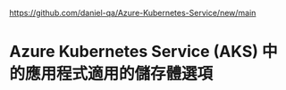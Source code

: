 https://github.com/daniel-qa/Azure-Kubernetes-Service/new/main

# Azure Kubernetes Service (AKS) 中的應用程式適用的儲存體選項

